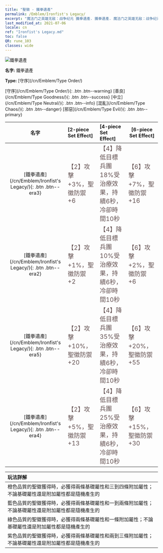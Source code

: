 ```yaml
---
title: "聖徽 - 鐵拳遺產"
permalink: /Emblem/Ironfist's Legacy/
excerpt: "魔法门之英雄无敌：战争纪元 鐵拳遺產. 鐵拳遺產. 魔法门之英雄无敌：战争纪元 聖徽 鐵拳遺產. 魔法门之英雄无敌：战争纪元 守序 鐵拳遺產"
last_modified_at: 2021-07-06
locale: cn
ref: "Ironfist's Legacy.md"
toc: false
QR: rune_103
classes: wide
---
```


  ![鐵拳遺產](/images/r/rune_icon_103.png)

 **名字:** 鐵拳遺產

 **Type:** [守序](/cn/Emblem/Type Order/)

  [守序](/cn/Emblem/Type Order/){: .btn .btn--warning}   [善良](/cn/Emblem/Type Goodness/){: .btn .btn--success}   [中立](/cn/Emblem/Type Neutral/){: .btn .btn--info}   [混亂](/cn/Emblem/Type Chaos/){: .btn .btn--danger}   [邪惡](/cn/Emblem/Type Evil/){: .btn .btn--primary} 

  |  名字    | [2-piece Set Effect] | [4-piece Set Effect] | [6-piece Set Effect]  | 
  |:-----------------------:|:-------------------|:-----------------|----------------| 
  | [鐵拳遺產](/cn/Emblem/Ironfist's Legacy/){: .btn .btn--era3} | <span style="color: #645252;font-size:20px">【2】攻擊 +3%，聖徽防禦 +6</span> | <span style="color: #645252;font-size:20px">【4】降低目標兵團18%受治療效果，持續6秒，冷卻時間10秒</span> | <span style="color: #645252;font-size:20px">【6】攻擊 +7%，聖徽防禦 +16</span> | 
  | [鐵拳遺產](/cn/Emblem/Ironfist's Legacy/){: .btn .btn--era2} | <span style="color: #645252;font-size:20px">【2】攻擊 +1%，聖徽防禦 +2</span> | <span style="color: #645252;font-size:20px">【4】降低目標兵團10%受治療效果，持續6秒，冷卻時間10秒</span> | <span style="color: #645252;font-size:20px">【6】攻擊 +2%，聖徽防禦 +6</span> | 
  | [鐵拳遺產](/cn/Emblem/Ironfist's Legacy/){: .btn .btn--era5} | <span style="color: #645252;font-size:20px">【2】攻擊 +10%，聖徽防禦 +20</span> | <span style="color: #645252;font-size:20px">【4】降低目標兵團35%受治療效果，持續6秒，冷卻時間10秒</span> | <span style="color: #645252;font-size:20px">【6】攻擊 +20%，聖徽防禦 +55</span> | 
  | [鐵拳遺產](/cn/Emblem/Ironfist's Legacy/){: .btn .btn--era4} | <span style="color: #645252;font-size:20px">【2】攻擊 +5%，聖徽防禦 +13</span> | <span style="color: #645252;font-size:20px">【4】降低目標兵團25%受治療效果，持續6秒，冷卻時間10秒</span> | <span style="color: #645252;font-size:20px">【6】攻擊 +15%，聖徽防禦 +30</span> | 

  |         玩法詳解            | 
  |:-------------------------------|
  | 橙色品質的聖徽獲得時，必獲得兩條基礎屬性和三到四條附加屬性；不論基礎屬性還是附加屬性都是隨機產生的 |
  | 藍色品質的聖徽獲得時，必獲得兩條基礎屬性和一到兩條附加屬性；不論基礎屬性還是附加屬性都是隨機產生的 |
  | 綠色品質的聖徽獲得時，必獲得兩條基礎屬性和一條附加屬性；不論基礎屬性還是附加屬性都是隨機產生的 |
  | 紫色品質的聖徽獲得時，必獲得兩條基礎屬性和兩到三條附加屬性；不論基礎屬性還是附加屬性都是隨機產生的 |
